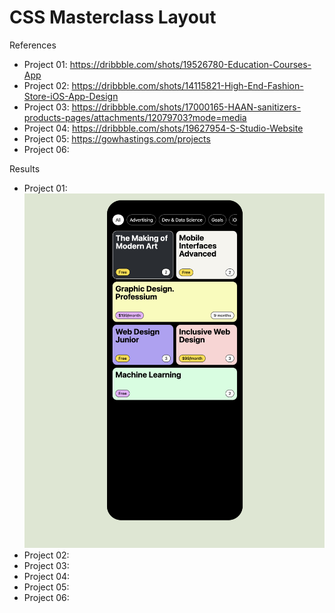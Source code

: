 # CSS Masterclass Layout

References

- Project 01: https://dribbble.com/shots/19526780-Education-Courses-App
- Project 02: https://dribbble.com/shots/14115821-High-End-Fashion-Store-iOS-App-Design
- Project 03: https://dribbble.com/shots/17000165-HAAN-sanitizers-products-pages/attachments/12079703?mode=media
- Project 04: https://dribbble.com/shots/19627954-S-Studio-Website
- Project 05: https://gowhastings.com/projects
- Project 06:

Results

- Project 01: ![Project 1](https://github.com/yewonyoana/css-layout-masterclass/blob/5d14d6c1690cb7e3e4a580d81245485624255d83/results/01.png)
- Project 02:
- Project 03:
- Project 04:
- Project 05:
- Project 06:
